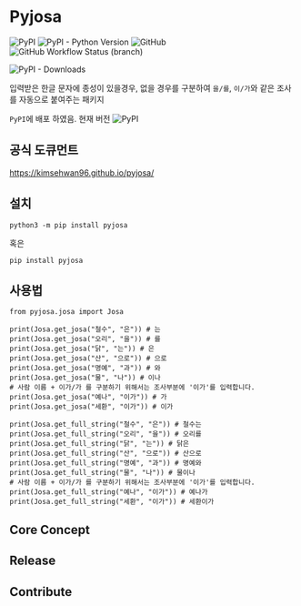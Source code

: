 # Pyjosa

![PyPI](https://img.shields.io/pypi/v/pyjosa?style=plastic)  ![PyPI - Python Version](https://img.shields.io/pypi/pyversions/pyjosa)
![GitHub](https://img.shields.io/github/license/kimsehwan96/pyjosa) ![GitHub Workflow Status (branch)](https://img.shields.io/github/workflow/status/kimsehwan96/pyjosa/Publish%20Python%20%F0%9F%90%8D%20distributions%20%F0%9F%93%A6%20to%20PyPI/release) 

![PyPI - Downloads](https://img.shields.io/pypi/dm/pyjosa) 

입력받은 한글 문자에 종성이 있을경우, 없을 경우를 구분하여 `을/를`, `이/가`와 같은 조사를 자동으로 붙여주는 패키지

`PyPI`에 배포 하였음. 현재 버전 ![PyPI](https://img.shields.io/pypi/v/pyjosa?style=plastic)

## 공식 도큐먼트

https://kimsehwan96.github.io/pyjosa/

## 설치

`python3 -m pip install pyjosa`

혹은

`pip install pyjosa`

## 사용법

```python3
from pyjosa.josa import Josa

print(Josa.get_josa("철수", "은")) # 는
print(Josa.get_josa("오리", "을")) # 를
print(Josa.get_josa("닭", "는")) # 은
print(Josa.get_josa("산", "으로")) # 으로
print(Josa.get_josa("명예", "과")) # 와
print(Josa.get_josa("물", "나")) # 이나
# 사람 이름 + 이가/가 를 구분하기 위해서는 조사부분에 '이가'를 입력합니다.
print(Josa.get_josa("예나", "이가")) # 가
print(Josa.get_josa("세환", "이가")) # 이가

print(Josa.get_full_string("철수", "은")) # 철수는
print(Josa.get_full_string("오리", "을")) # 오리를
print(Josa.get_full_string("닭", "는")) # 닭은
print(Josa.get_full_string("산", "으로")) # 산으로
print(Josa.get_full_string("명예", "과")) # 명예와
print(Josa.get_full_string("물", "나")) # 물이나
# 사람 이름 + 이가/가 를 구분하기 위해서는 조사부분에 '이가'를 입력합니다.
print(Josa.get_full_string("예나", "이가")) # 예나가
print(Josa.get_full_string("세환", "이가")) # 세환이가

```

## Core Concept


## Release


## Contribute





